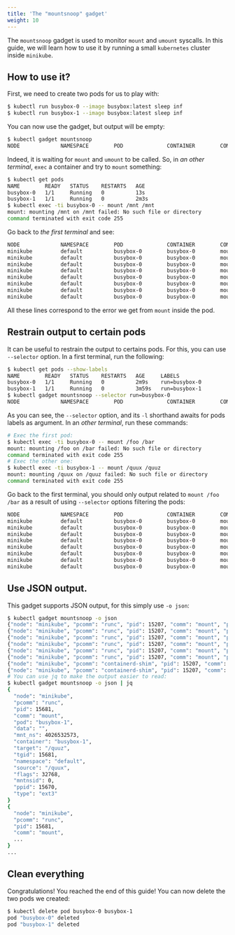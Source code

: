 ```yaml
---
title: 'The "mountsnoop" gadget'
weight: 10
---
```


The `mountsnoop` gadget is used to monitor `mount` and `umount` syscalls.
In this guide, we will learn how to use it by running a small `kubernetes` cluster inside `minikube`.

## How to use it?

First, we need to create two pods for us to play with:
```bash
$ kubectl run busybox-0 --image busybox:latest sleep inf
$ kubectl run busybox-1 --image busybox:latest sleep inf
```

You can now use the gadget, but output will be empty:
```bash
$ kubectl gadget mountsnoop
NODE             NAMESPACE        POD              CONTAINER        COMM             PID     TID     MNT_NS      CALL
```

Indeed, it is waiting for `mount` and `umount` to be called.
So, in *an other terminal*, `exec` a container and try to `mount` something:
```bash
$ kubectl get pods
NAME        READY   STATUS    RESTARTS   AGE
busybox-0   1/1     Running   0          13s
busybox-1   1/1     Running   0          2m3s
$ kubectl exec -ti busybox-0 -- mount /mnt /mnt
mount: mounting /mnt on /mnt failed: No such file or directory
command terminated with exit code 255
```

Go back to *the first terminal* and see:
```bash
NODE             NAMESPACE        POD              CONTAINER        COMM             PID     TID     MNT_NS      CALL
minikube         default          busybox-0        busybox-0        mount            12841   12841   4026532682  mount("/mnt", "/mnt", "ext3", MS_SILENT, "") = -ENOENT
minikube         default          busybox-0        busybox-0        mount            12841   12841   4026532682  mount("/mnt", "/mnt", "ext2", MS_SILENT, "") = -ENOENT
minikube         default          busybox-0        busybox-0        mount            12841   12841   4026532682  mount("/mnt", "/mnt", "ext4", MS_SILENT, "") = -ENOENT
minikube         default          busybox-0        busybox-0        mount            12841   12841   4026532682  mount("/mnt", "/mnt", "vfat", MS_SILENT, "") = -ENOENT
minikube         default          busybox-0        busybox-0        mount            12841   12841   4026532682  mount("/mnt", "/mnt", "msdos", MS_SILENT, "") = -ENOENT
minikube         default          busybox-0        busybox-0        mount            12841   12841   4026532682  mount("/mnt", "/mnt", "iso9660", MS_SILENT, "") = -ENOENT
minikube         default          busybox-0        busybox-0        mount            12841   12841   4026532682  mount("/mnt", "/mnt", "fuseblk", MS_SILENT, "") = -ENOENT
minikube         default          busybox-0        busybox-0        mount            12841   12841   4026532682  mount("/mnt", "/mnt", "xfs", MS_SILENT, "") = -ENOENT
```

All these lines correspond to the error we get from `mount` inside the pod.

## Restrain output to certain pods

It can be useful to restrain the output to certains pods.
For this, you can use `--selector` option.
In a first terminal, run the following:
```bash
$ kubectl get pods --show-labels
NAME        READY   STATUS    RESTARTS   AGE     LABELS
busybox-0   1/1     Running   0          2m9s    run=busybox-0
busybox-1   1/1     Running   0          3m59s   run=busybox-1
$ kubectl gadget mountsnoop --selector run=busybox-0
NODE             NAMESPACE        POD              CONTAINER        COMM             PID     TID     MNT_NS      CALL
```

As you can see, the `--selector` option, and its `-l` shorthand awaits for pods labels as argument.
In an *other terminal*, run these commands:
```bash
# Exec the first pod:
$ kubectl exec -ti busybox-0 -- mount /foo /bar
mount: mounting /foo on /bar failed: No such file or directory
command terminated with exit code 255
# Exec the other one:
$ kubectl exec -ti busybox-1 -- mount /quux /quuz
mount: mounting /quux on /quuz failed: No such file or directory
command terminated with exit code 255
```

Go back to the first terminal, you should only output related to `mount /foo /bar` as a result of using `--selector` options filtering the pods:
```bash
NODE             NAMESPACE        POD              CONTAINER        COMM             PID     TID     MNT_NS      CALL
minikube         default          busybox-0        busybox-0        mount            14469   14469   4026532682  mount("/foo", "/bar", "ext3", MS_SILENT, "") = -ENOENT
minikube         default          busybox-0        busybox-0        mount            14469   14469   4026532682  mount("/foo", "/bar", "ext2", MS_SILENT, "") = -ENOENT
minikube         default          busybox-0        busybox-0        mount            14469   14469   4026532682  mount("/foo", "/bar", "ext4", MS_SILENT, "") = -ENOENT
minikube         default          busybox-0        busybox-0        mount            14469   14469   4026532682  mount("/foo", "/bar", "vfat", MS_SILENT, "") = -ENOENT
minikube         default          busybox-0        busybox-0        mount            14469   14469   4026532682  mount("/foo", "/bar", "msdos", MS_SILENT, "") = -ENOENT
minikube         default          busybox-0        busybox-0        mount            14469   14469   4026532682  mount("/foo", "/bar", "iso9660", MS_SILENT, "") = -ENOENT
minikube         default          busybox-0        busybox-0        mount            14469   14469   4026532682  mount("/foo", "/bar", "fuseblk", MS_SILENT, "") = -ENOENT
minikube         default          busybox-0        busybox-0        mount            14469   14469   4026532682  mount("/foo", "/bar", "xfs", MS_SILENT, "") = -ENOENT
```

## Use JSON output.

This gadget supports JSON output, for this simply use `-o json`:
```bash
$ kubectl gadget mountsnoop -o json
{"node": "minikube", "pcomm": "runc", "pid": 15207, "comm": "mount", "pod": "busybox-1", "data": "", "mnt_ns": 4026532573, "container": "busybox-1", "target": "/quuz", "tgid": 15207, "namespace": "default", "source": "/quux", "flags": 32768, "mntnsid": 0, "ppid": 15197, "type": "ext3"}
{"node": "minikube", "pcomm": "runc", "pid": 15207, "comm": "mount", "pod": "busybox-1", "data": "", "mnt_ns": 4026532573, "container": "busybox-1", "target": "/quuz", "tgid": 15207, "namespace": "default", "source": "/quux", "flags": 32768, "mntnsid": 0, "ppid": 15197, "type": "ext2"}
{"node": "minikube", "pcomm": "runc", "pid": 15207, "comm": "mount", "pod": "busybox-1", "data": "", "mnt_ns": 4026532573, "container": "busybox-1", "target": "/quuz", "tgid": 15207, "namespace": "default", "source": "/quux", "flags": 32768, "mntnsid": 0, "ppid": 15197, "type": "ext4"}
{"node": "minikube", "pcomm": "runc", "pid": 15207, "comm": "mount", "pod": "busybox-1", "data": "", "mnt_ns": 4026532573, "container": "busybox-1", "target": "/quuz", "tgid": 15207, "namespace": "default", "source": "/quux", "flags": 32768, "mntnsid": 0, "ppid": 15197, "type": "vfat"}
{"node": "minikube", "pcomm": "runc", "pid": 15207, "comm": "mount", "pod": "busybox-1", "data": "", "mnt_ns": 4026532573, "container": "busybox-1", "target": "/quuz", "tgid": 15207, "namespace": "default", "source": "/quux", "flags": 32768, "mntnsid": 0, "ppid": 15197, "type": "msdos"}
{"node": "minikube", "pcomm": "runc", "pid": 15207, "comm": "mount", "pod": "busybox-1", "data": "", "mnt_ns": 4026532573, "container": "busybox-1", "target": "/quuz", "tgid": 15207, "namespace": "default", "source": "/quux", "flags": 32768, "mntnsid": 0, "ppid": 15197, "type": "iso9660"}
{"node": "minikube", "pcomm": "containerd-shim", "pid": 15207, "comm": "mount", "pod": "busybox-1", "data": "", "mnt_ns": 4026532573, "container": "busybox-1", "target": "/quuz", "tgid": 15207, "namespace": "default", "source": "/quux", "flags": 32768, "mntnsid": 0, "ppid": 11312, "type": "fuseblk"}
{"node": "minikube", "pcomm": "containerd-shim", "pid": 15207, "comm": "mount", "pod": "busybox-1", "data": "", "mnt_ns": 4026532573, "container": "busybox-1", "target": "/quuz", "tgid": 15207, "namespace": "default", "source": "/quux", "flags": 32768, "mntnsid": 0, "ppid": 11312, "type": "xfs"}
# You can use jq to make the output easier to read:
$ kubectl gadget mountsnoop -o json | jq
{
  "node": "minikube",
  "pcomm": "runc",
  "pid": 15681,
  "comm": "mount",
  "pod": "busybox-1",
  "data": "",
  "mnt_ns": 4026532573,
  "container": "busybox-1",
  "target": "/quuz",
  "tgid": 15681,
  "namespace": "default",
  "source": "/quux",
  "flags": 32768,
  "mntnsid": 0,
  "ppid": 15670,
  "type": "ext3"
}
{
  "node": "minikube",
  "pcomm": "runc",
  "pid": 15681,
  "comm": "mount",
  ...
}
...
```

## Clean everything

Congratulations! You reached the end of this guide!
You can now delete the two pods we created:
```bash
$ kubectl delete pod busybox-0 busybox-1
pod "busybox-0" deleted
pod "busybox-1" deleted
```
